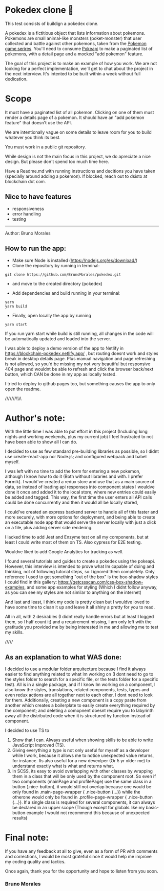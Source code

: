 # Pokedex clone 👾

This test consists of buildign a pokedex clone.

A pokedex is a fictitious object that lists information about pokemons. Pokemons are small animal-like monsters (poket-monster) that user collected and battle against other pokemons, taken from the [Pokemon game serires](<https://en.wikipedia.org/wiki/Pok%C3%A9mon_(video_game_series)>). You'll need to consume [Pokeapi](https://pokeapi.co/) to make a paginated list of pokemons, with a detail page and a mocked "add pokemon" feature.

The goal of this project is to make an example of how you work. We are not looking for a perfect implementation, we'll get to chat about the project in the next interview. It's intented to be built within a week without full dedication.

# Scope

It must have a paginated list of all pokemon. Clicking on one of them must render a details page of a pokemon. It should have an "add pokemon feature" that doesn't use the API.

We are intentionally vague on some details to leave room for you to build whatever you think its best.

You must work in a public git repository.

While design is not the main focus in this project, we do apreciate a nice design. But please don't spend too much time here.

Have a Readme.md with running instructions and decitions you have taken (specially around adding a pokemon). If blocked, reach out to dsisto at blockchain dot com.

## Nice to have features

-   responsiveness
-   error handling
-   testing

---

Author: Bruno Morales

## How to run the app:

-   Make sure Node is installed (https://nodejs.org/es/download/)
-   Clone the repository by running in terminal:

```
git clone https://github.com/BrunoMorales/pokedex.git
```

-   and move to the created directory (pokedex)

-   Add dependencies and build running in your terminal:

```
yarn
yarn build
```

-   Finally, open locally the app by running

```
yarn start
```

If you run yarn start while build is still running, all changes in the code will be automatically updated and loaded into the server.

I was able to deploy a demo version of the app to Netlify in https://blockchain-pokedex.netlify.app/ , but routing doesnt work and styles break in desktop details page. Plus manual navigation and page refreshing is not allowed, so you'd be missing my not very beautiful but responsive 404 page and wouldnt be able to refresh and click the browser back/next button, which CAN be done in my app as locally tested.

I tried to deploy to github pages too, but something causes the app to only open the readme.

///////\\\\\\\

# Author's note:

With the little time I was able to put effort in this project (Including long nights and working weekends, plus my current job) I feel frustrated to not have been able to show all I can do.

I decided to use as few standard pre-building libraries as possible, so I didnt use create-react-app nor Node.js; and configured webpack and babel myself.

I was left with no time to add the form for entering a new pokemon, although I know how to do it (Both without libraries and with. I prefer Formik). I would've created a redux store and use that as a main source of data, so instead of loading api responses into component states I wouldve done it once and added it to the local store, where new entries could easily be added and tagged. This way, the first time the user enters all API calls could be done concurrently and then it would all be locally stored,

I could've created an express backend server to handle all of this faster and more securely, with more options for deployment, and being able to create an executable node app that would serve the server locally with just a click on a file, plus adding server side rendering.

I lacked time to add Jest and Enzyme test on all my components, but at least I could write most of them on TS. Also cypress for E2E testing.

Wouldve liked to add Google Analytics for tracking as well.

I found several tutorials and guides to create a pokedex using the pokeapi. However, this interview is intended to prove what Im capable of doing and thinking, not of following tutorial steps, so I ignored them completely. Only reference I used to get something "out of the box" is the box-shadow styles I could find in this gallery: https://getcssscan.com/css-box-shadow-examples, and some app examples for styling (Which I didnt follow anyway, as you can see my styles are not similar to anything on the internet)

And last and least, I think my code is pretty clean but I wouldve loved to have some time to clean it up and leave it all shiny a pretty for you to read.

All in all, with 2 desirables (I didnt really handle errors but at least I logged them, so I half count it) and a requirement missing, I am only left with the gratitude you provided me by being interested in me and allowing me to test my skills.

/////

## As an explanation to what WAS done:

I decided to use a modular folder arquitecture because I find it always easier to find anything related to what Im working on (I dont need to go to the styles folder to search for a specific file, or the tests folder for a specific test). All is in a single package, and if I know Im working on a component, I also know the styles, translations, related components, tests, types and even redux actions are all together next to each other, I dont need to look for them. Additionally, creating a new component is a copy paste from another which creates a boilerplate to easily create everything required by the component; and deleting a comopnent doesnt require you to labyrinth away all the distributed code when it is structured by function instead of component.

I decided to use TS to

1. Show that I can. Always useful when showing skills to be able to write JavaScript Improved (TS).
2. Giving everything a type is not only useful for myself as a developer while I work, because it allows me to notice unexpected value returns, for instance. Its also useful for a new deveolper (Or 5 yr older me) to understand exactly what is what and returns what.
3. In SCSS, its easy to avoid overlapping with other classes by wrapping them in a class that will be only used by the component root. So even if two components (mainPage and profilePage) use the same class in a button (.nice-button), it would still not overlap because one would be only found in .main-page-wrapper { .nice-button {...}} while the otherone would only be found in .profile-page-wrapper { .nice-button {...}}. If a single class is required for several components, it can always be declared in an upper scope (Though except for globals like my basic-button example I would not recommend this because of unexpected results)

# Final note:

If you have any feedback at all to give, even as a form of PR with comments and corrections, I would be most grateful since it would help me improve my coding quality and tactics.

Once again, thank you for the opportunity and hope to listen from you soon.

### Bruno Morales
